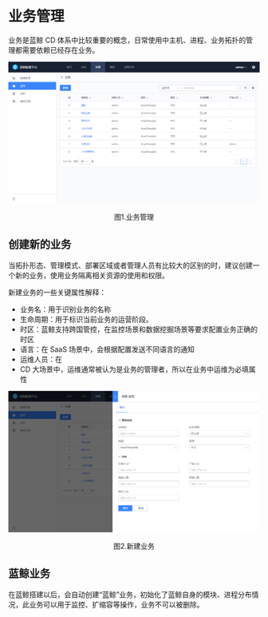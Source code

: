 # 业务管理

业务是蓝鲸 CD 体系中比较重要的概念，日常使用中主机、进程、业务拓扑的管理都需要依赖已经存在业务。

![1579072866404](../media/1579072866404.png)
<center>图1.业务管理</center>

## 创建新的业务

当拓扑形态、管理模式、部署区域或者管理人员有比较大的区别的时，建议创建一个新的业务，使用业务隔离相关资源的使用和权限。

新建业务的一些关键属性解释：

- 业务名：用于识别业务的名称
- 生命周期：用于标识当前业务的运营阶段。
- 时区：蓝鲸支持跨国管控，在监控场景和数据挖掘场景等要求配置业务正确的时区
- 语言：在 SaaS 场景中，会根据配置发送不同语言的通知
- 运维人员：在
- CD 大场景中，运维通常被认为是业务的管理者，所以在业务中运维为必填属性

![1579073496488](../media/1579073496488.png)
<center>图2.新建业务</center>

## 蓝鲸业务

在蓝鲸搭建以后，会自动创建“蓝鲸”业务，初始化了蓝鲸自身的模块、进程分布情况，此业务可以用于监控、扩缩容等操作，业务不可以被删除。
